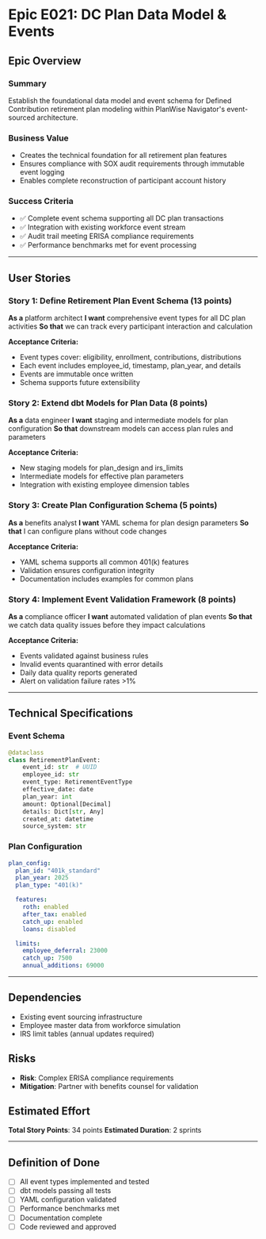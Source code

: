 # Epic E021: DC Plan Data Model & Events

## Epic Overview

### Summary
Establish the foundational data model and event schema for Defined Contribution retirement plan modeling within PlanWise Navigator's event-sourced architecture.

### Business Value
- Creates the technical foundation for all retirement plan features
- Ensures compliance with SOX audit requirements through immutable event logging
- Enables complete reconstruction of participant account history

### Success Criteria
- ✅ Complete event schema supporting all DC plan transactions
- ✅ Integration with existing workforce event stream
- ✅ Audit trail meeting ERISA compliance requirements
- ✅ Performance benchmarks met for event processing

---

## User Stories

### Story 1: Define Retirement Plan Event Schema (13 points)
**As a** platform architect
**I want** comprehensive event types for all DC plan activities
**So that** we can track every participant interaction and calculation

**Acceptance Criteria:**
- Event types cover: eligibility, enrollment, contributions, distributions
- Each event includes employee_id, timestamp, plan_year, and details
- Events are immutable once written
- Schema supports future extensibility

### Story 2: Extend dbt Models for Plan Data (8 points)
**As a** data engineer
**I want** staging and intermediate models for plan configuration
**So that** downstream models can access plan rules and parameters

**Acceptance Criteria:**
- New staging models for plan_design and irs_limits
- Intermediate models for effective plan parameters
- Integration with existing employee dimension tables

### Story 3: Create Plan Configuration Schema (5 points)
**As a** benefits analyst
**I want** YAML schema for plan design parameters
**So that** I can configure plans without code changes

**Acceptance Criteria:**
- YAML schema supports all common 401(k) features
- Validation ensures configuration integrity
- Documentation includes examples for common plans

### Story 4: Implement Event Validation Framework (8 points)
**As a** compliance officer
**I want** automated validation of plan events
**So that** we catch data quality issues before they impact calculations

**Acceptance Criteria:**
- Events validated against business rules
- Invalid events quarantined with error details
- Daily data quality reports generated
- Alert on validation failure rates >1%

---

## Technical Specifications

### Event Schema
```python
@dataclass
class RetirementPlanEvent:
    event_id: str  # UUID
    employee_id: str
    event_type: RetirementEventType
    effective_date: date
    plan_year: int
    amount: Optional[Decimal]
    details: Dict[str, Any]
    created_at: datetime
    source_system: str
```

### Plan Configuration
```yaml
plan_config:
  plan_id: "401k_standard"
  plan_year: 2025
  plan_type: "401(k)"

  features:
    roth: enabled
    after_tax: enabled
    catch_up: enabled
    loans: disabled

  limits:
    employee_deferral: 23000
    catch_up: 7500
    annual_additions: 69000
```

---

## Dependencies
- Existing event sourcing infrastructure
- Employee master data from workforce simulation
- IRS limit tables (annual updates required)

## Risks
- **Risk**: Complex ERISA compliance requirements
- **Mitigation**: Partner with benefits counsel for validation

## Estimated Effort
**Total Story Points**: 34 points
**Estimated Duration**: 2 sprints

---

## Definition of Done
- [ ] All event types implemented and tested
- [ ] dbt models passing all tests
- [ ] YAML configuration validated
- [ ] Performance benchmarks met
- [ ] Documentation complete
- [ ] Code reviewed and approved
